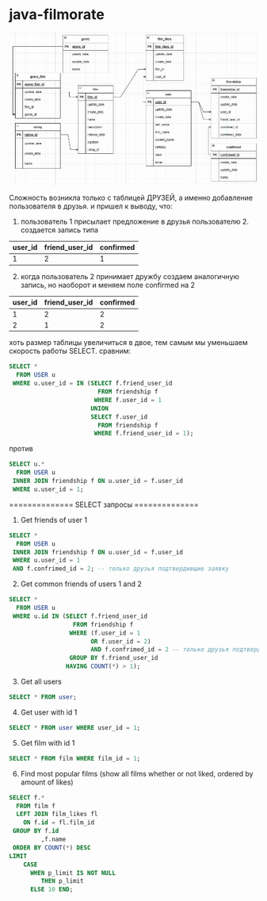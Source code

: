 # java-filmorate

![DB flow chart](ER_sheme.JPG)

Сложность возникла только с таблицей ДРУЗЕЙ, а именно добавление пользователя в друзья. и пришел к выводу, что:

1. пользователь 1 присылает предложение в друзья пользователю 2. создается запись типа

| user_id | friend_user_id | confirmed |
|---------|----------------|-----------|
| 1       | 2              | 1         |

2. когда пользователь 2 принимает дружбу создаем аналогичную запись, но наоборот и меняем поле confirmed на 2

| user_id | friend_user_id | confirmed |
|---------|----------------|-----------|
| 1       | 2              | 2         |
| 2       | 1              | 2         |

хоть размер таблицы увеличиться в двое, тем самым мы уменьшаем скорость работы SELECT. сравним:

``` sql
SELECT *
  FROM USER u
 WHERE u.user_id = IN (SELECT f.friend_user_id
                         FROM friendship f
                        WHERE f.user_id = 1
                       UNION
                       SELECT f.user_id
                         FROM friendship f
                        WHERE f.friend_user_id = 1);
``` 

против

``` sql
SELECT u.*
  FROM USER u
 INNER JOIN friendship f ON u.user_id = f.user_id
 WHERE u.user_id = 1;
``` 

============== SELECT запросы ==============

1) Get friends of user 1

``` sql
SELECT *
  FROM USER u
 INNER JOIN friendship f ON u.user_id = f.user_id
 WHERE u.user_id = 1
 AND f.confrimed_id = 2; -- только друзья подтвердивщие заявку
```

2) Get common friends of users 1 and 2

``` sql
SELECT *
  FROM USER u
 WHERE u.id IN (SELECT f.friend_user_id
                  FROM friendship f
                 WHERE (f.user_id = 1
                       OR f.user_id = 2)
                       AND f.confrimed_id = 2 -- только друзья подтвердивщие заявку
                 GROUP BY f.friend_user_id
                HAVING COUNT(*) > 1);
```

3) Get all users

``` sql
SELECT * FROM user;
```

4) Get user with id 1

``` sql
SELECT * FROM user WHERE user_id = 1;
```

5) Get film with id 1

``` sql
SELECT * FROM film WHERE film_id = 1;
```

6) Find most popular films (show all films whether or not liked, ordered by amount of likes)

``` sql
SELECT f.*
  FROM film f
  LEFT JOIN film_likes fl
    ON f.id = fl.film_id
 GROUP BY f.id
         ,f.name
 ORDER BY COUNT(*) DESC
LIMIT
    CASE
      WHEN p_limit IS NOT NULL
         THEN p_limit
      ELSE 10 END;
```